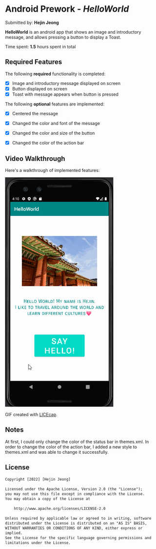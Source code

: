 # Android Prework - *HelloWorld*

Submitted by: **Hejin Jeong**

**HelloWorld** is an android app that shows an image and introductory message, and allows pressing a button to display a Toast. 

Time spent: **1.5** hours spent in total

## Required Features

The following **required** functionality is completed:

* [x] Image and introductory message displayed on screen
* [x] Button displayed on screen
* [x] Toast with message appears when button is pressed 

The following **optional** features are implemented:

* [x] Centered the message
* [x] Changed the color and font of the message
* [x] Changed the color and size of the button
* [x] Changed the color of the action bar


## Video Walkthrough

Here's a walkthrough of implemented features:

<img src='HelloWorld_demo.gif' title='Video Walkthrough' width='' alt='Video Walkthrough' />

<!-- Replace this with whatever GIF tool you used! -->
GIF created with [LICEcap](https://www.cockos.com/licecap/).  
<!-- Recommended tools:
[Kap](https://getkap.co/) for macOS
[ScreenToGif](https://www.screentogif.com/) for Windows
[peek](https://github.com/phw/peek) for Linux. -->

## Notes

At first, I could only change the color of the status bar in themes.xml. In order to change the color of the action bar, I added a new style to themes.xml and was able to change it successfully.

## License

    Copyright [2022] [Hejin Jeong]

    Licensed under the Apache License, Version 2.0 (the "License");
    you may not use this file except in compliance with the License.
    You may obtain a copy of the License at

        http://www.apache.org/licenses/LICENSE-2.0

    Unless required by applicable law or agreed to in writing, software
    distributed under the License is distributed on an "AS IS" BASIS,
    WITHOUT WARRANTIES OR CONDITIONS OF ANY KIND, either express or implied.
    See the License for the specific language governing permissions and
    limitations under the License.
